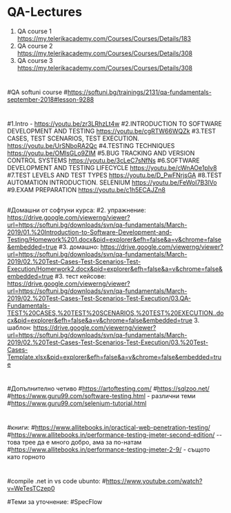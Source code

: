 # QA-Lectures
1. QA course 1 https://my.telerikacademy.com/Courses/Courses/Details/183
2. QA course 2 https://my.telerikacademy.com/Courses/Courses/Details/308
3. QA course 3 https://my.telerikacademy.com/Courses/Courses/Details/308
#
#QA softuni course
#https://softuni.bg/trainings/2131/qa-fundamentals-september-2018#lesson-9288
#
#1.Intro - https://youtu.be/zr3LRhzLt4w
#2.INTRODUCTION TO SOFTWARE DEVELOPMENT AND TESTING https://youtu.be/cgRTW66WQZk
#3.TEST CASES, TEST SCENARIOS, TEST EXECUTION. https://youtu.be/UrSNboRA2Qc
#4.TESTING TECHNIQUES https://youtu.be/OMlsGLo9ZIM
#5.BUG TRACKING AND VERSION CONTROL SYSTEMS https://youtu.be/3cLeC7sNfNs
#6.SOFTWARE DEVELOPMENT AND TESTING LIFECYCLE https://youtu.be/cWnAOe1pIv8
#7.TEST LEVELS AND TEST TYPES https://youtu.be/D_PwFNrjsGA
#8.TEST AUTOMATION INTRODUCTION. SELENIUM https://youtu.be/FeWoI7B3lVo
#9.EXAM PREPARATION https://youtu.be/c1h5ECAJZn8
##
#Домашни от софтуни курса:
#2. упражнение: https://drive.google.com/viewerng/viewer?url=https://softuni.bg/downloads/svn/qa-fundamentals/March-2019/01.%20Introduction-to-Software-Development-and-Testing/Homework%201.docx&pid=explorer&efh=false&a=v&chrome=false&embedded=true
#3. домашно: https://drive.google.com/viewerng/viewer?url=https://softuni.bg/downloads/svn/qa-fundamentals/March-2019/02.%20Test-Cases-Test-Scenarios-Test-Execution/Homerwork2.docx&pid=explorer&efh=false&a=v&chrome=false&embedded=true
#3. тест кейсове: https://drive.google.com/viewerng/viewer?url=https://softuni.bg/downloads/svn/qa-fundamentals/March-2019/02.%20Test-Cases-Test-Scenarios-Test-Execution/03.QA-Fundamentals-TEST%20CASES,%20TEST%20SCENARIOS,%20TEST%20EXECUTION..docx&pid=explorer&efh=false&a=v&chrome=false&embedded=true
3. шаблон: https://drive.google.com/viewerng/viewer?url=https://softuni.bg/downloads/svn/qa-fundamentals/March-2019/02.%20Test-Cases-Test-Scenarios-Test-Execution/03.%20Test-Cases-Template.xlsx&pid=explorer&efh=false&a=v&chrome=false&embedded=true
#
#
#Допълнително четиво
#https://artoftesting.com/
#https://sqlzoo.net/
#https://www.guru99.com/software-testing.html - различни теми
#https://www.guru99.com/selenium-tutorial.html
#
#
#книги:
#https://www.allitebooks.in/practical-web-penetration-testing/
#https://www.allitebooks.in/performance-testing-jmeter-second-edition/ -- това трее да е много добро, ама за по-натам
#https://www.allitebooks.in/performance-testing-jmeter-2-9/ - същото като горното
#
#
#compile .net in vs code ubunto:
#https://www.youtube.com/watch?v=WeTesTCzep0


#Теми за уточнение:
#SpecFlow
